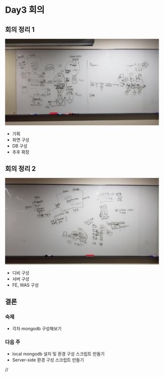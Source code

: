 # Day3 회의 

## 회의 정리 1 
![회의정리1](./day3/meet1.jpg)

- 기획 
- 화면 구성 
- DB 구성 
- 추후 확장 

## 회의 정리 2 
![회의정리2](./day3/meet2.jpg)

- 디비 구성 
- 서버 구성 
- FE, WAS 구성 

## 결론 

### 숙제 
- 각자 mongodb 구성해보기 

### 다음 주 
- local mongodb 설치 및 환경 구성 스크립트 만들기 
- Server-side 환경 구성 스크립트 만들기 

//
